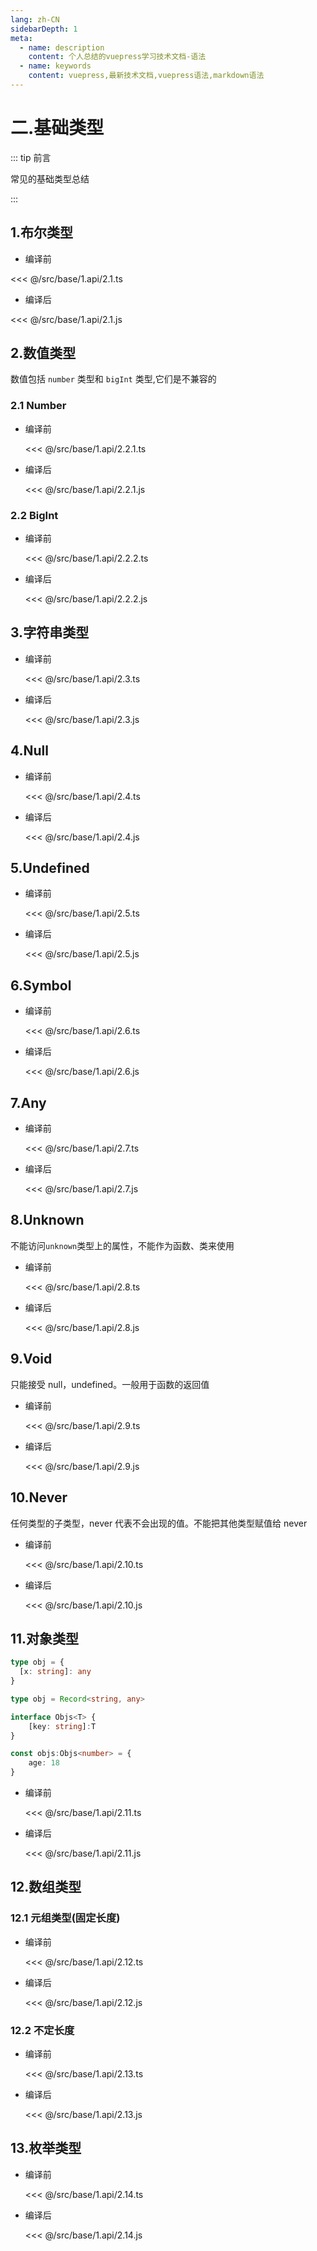 ```yaml
---
lang: zh-CN
sidebarDepth: 1
meta:
  - name: description
    content: 个人总结的vuepress学习技术文档-语法
  - name: keywords
    content: vuepress,最新技术文档,vuepress语法,markdown语法
---
```


# 二.基础类型

::: tip 前言

常见的基础类型总结

:::

## 1.布尔类型

- 编译前

<<< @/src/base/1.api/2.1.ts

- 编译后

<<< @/src/base/1.api/2.1.js

## 2.数值类型

数值包括 `number` 类型和 `bigInt` 类型,它们是不兼容的

### 2.1 Number

- 编译前

  <<< @/src/base/1.api/2.2.1.ts

- 编译后

  <<< @/src/base/1.api/2.2.1.js

### 2.2 BigInt

- 编译前

  <<< @/src/base/1.api/2.2.2.ts

- 编译后

  <<< @/src/base/1.api/2.2.2.js

## 3.字符串类型

- 编译前

  <<< @/src/base/1.api/2.3.ts

- 编译后

  <<< @/src/base/1.api/2.3.js

## 4.Null

- 编译前

  <<< @/src/base/1.api/2.4.ts

- 编译后

  <<< @/src/base/1.api/2.4.js

## 5.Undefined

- 编译前

  <<< @/src/base/1.api/2.5.ts

- 编译后

  <<< @/src/base/1.api/2.5.js

## 6.Symbol

- 编译前

  <<< @/src/base/1.api/2.6.ts

- 编译后

  <<< @/src/base/1.api/2.6.js

## 7.Any

- 编译前

  <<< @/src/base/1.api/2.7.ts

- 编译后

  <<< @/src/base/1.api/2.7.js

## 8.Unknown

不能访问`unknown`类型上的属性，不能作为函数、类来使用

- 编译前

  <<< @/src/base/1.api/2.8.ts

- 编译后

  <<< @/src/base/1.api/2.8.js

## 9.Void

只能接受 null，undefined。一般用于函数的返回值

- 编译前

  <<< @/src/base/1.api/2.9.ts

- 编译后

  <<< @/src/base/1.api/2.9.js

## 10.Never

任何类型的子类型，never 代表不会出现的值。不能把其他类型赋值给 never

- 编译前

  <<< @/src/base/1.api/2.10.ts

- 编译后

  <<< @/src/base/1.api/2.10.js

## 11.对象类型

```ts
type obj = {
  [x: string]: any
}
```

```ts
type obj = Record<string, any>
```

```ts
interface Objs<T> {
    [key: string]:T
}

const objs:Objs<number> = {
    age: 18
}
```

- 编译前

  <<< @/src/base/1.api/2.11.ts

- 编译后

  <<< @/src/base/1.api/2.11.js

## 12.数组类型

### 12.1 元组类型(固定长度)

- 编译前

  <<< @/src/base/1.api/2.12.ts

- 编译后

  <<< @/src/base/1.api/2.12.js

### 12.2 不定长度

- 编译前

  <<< @/src/base/1.api/2.13.ts

- 编译后

  <<< @/src/base/1.api/2.13.js

## 13.枚举类型

- 编译前

  <<< @/src/base/1.api/2.14.ts

- 编译后

  <<< @/src/base/1.api/2.14.js
